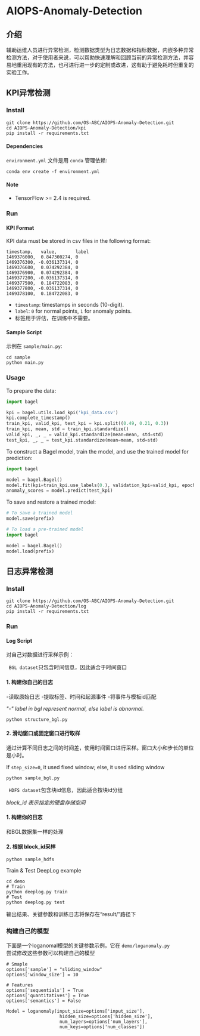 # AIOPS-Anomaly-Detection

## 介绍
辅助运维人员进行异常检测，检测数据类型为日志数据和指标数据，内嵌多种异常检测方法，对于使用者来说，可以帮助快速理解和回顾当前的异常检测方法，并容易地重用现有的方法，也可进行进一步的定制或改进，这有助于避免耗时但重复的实验工作。

## KPI异常检测

### Install

```
git clone https://github.com/OS-ABC/AIOPS-Anomaly-Detection.git
cd AIOPS-Anomaly-Detection/kpi
pip install -r requirements.txt
```

#### Dependencies

 `environment.yml` 文件是用 `conda` 管理依赖:

```
conda env create -f environment.yml
```

#### Note

- TensorFlow >= 2.4 is required.

### Run

#### KPI Format

KPI data must be stored in csv files in the following format:

```
timestamp,   value,       label
1469376000,  0.847300274, 0
1469376300, -0.036137314, 0
1469376600,  0.074292384, 0
1469376900,  0.074292384, 0
1469377200, -0.036137314, 0
1469377500,  0.184722083, 0
1469377800, -0.036137314, 0
1469378100,  0.184722083, 0
```

- `timestamp`: timestamps in seconds (10-digit).
- `label`: `0` for normal points, `1` for anomaly points.
- 标签用于评估，在训练中不需要。

#### Sample Script

示例在 `sample/main.py`:

```
cd sample
python main.py
```

### Usage

To prepare the data:

```python
import bagel

kpi = bagel.utils.load_kpi('kpi_data.csv')
kpi.complete_timestamp()
train_kpi, valid_kpi, test_kpi = kpi.split((0.49, 0.21, 0.3))
train_kpi, mean, std = train_kpi.standardize()
valid_kpi, _, _ = valid_kpi.standardize(mean=mean, std=std)
test_kpi, _, _ = test_kpi.standardize(mean=mean, std=std)
```

To construct a Bagel model, train the model, and use the trained model for prediction:

```python
import bagel

model = bagel.Bagel()
model.fit(kpi=train_kpi.use_labels(0.), validation_kpi=valid_kpi, epochs=EPOCHS)
anomaly_scores = model.predict(test_kpi)
```

To save and restore a trained model:

```python
# To save a trained model
model.save(prefix)

# To load a pre-trained model
import bagel

model = bagel.Bagel()
model.load(prefix)
```

## 日志异常检测

### Install

```
git clone https://github.com/OS-ABC/AIOPS-Anomaly-Detection.git
cd AIOPS-Anomaly-Detection/log
pip install -r requirements.txt
```
### Run

#### Log Script

对自己对数据进行采样示例：

` BGL dataset`只包含时间信息，因此适合于时间窗口

#### 1. 构建你自己的日志

-读取原始日志
-提取标签、时间和起源事件
-将事件与模板id匹配
  
*"-" label in bgl represent normal, else label is abnormal.*

`python structure_bgl.py`

#### 2. 滑动窗口或固定窗口进行取样

通过计算不同日志之间的时间差，使用时间窗口进行采样。窗口大小和步长的单位是小时。

If `step_size=0`, it used fixed window; else, it used sliding window

`python sample_bgl.py`


` HDFS dataset`包含块id信息，因此适合按块id分组

*block_id 表示指定的硬盘存储空间*

#### 1. 构建你的日志

和BGL数据集一样的处理

#### 2. 根据 block_id采样

`python sample_hdfs`


Train & Test DeepLog example

```
cd demo
# Train
python deeplog.py train
# Test
python deeplog.py test
```

输出结果、关键参数和训练日志将保存在“result/”路径下


### 构建自己的模型

下面是一个loganomal模型的关键参数示例，它在 `demo/loganomaly.py`  
尝试修改这些参数可以构建自己的模型

```
# Smaple
options['sample'] = "sliding_window"
options['window_size'] = 10

# Features
options['sequentials'] = True
options['quantitatives'] = True
options['semantics'] = False

Model = loganomaly(input_size=options['input_size'],
                    hidden_size=options['hidden_size'],
                    num_layers=options['num_layers'],
                    num_keys=options['num_classes'])
```

## 

